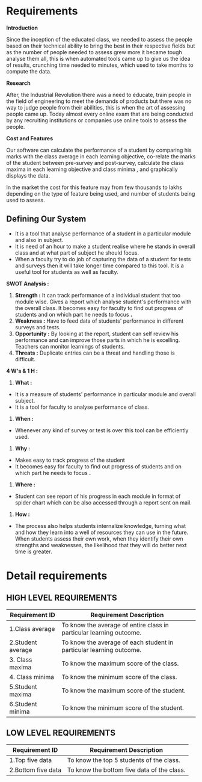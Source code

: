 # Requirements
**Introduction**

Since the inception of the educated class, we needed to assess the people based on their technical ability to bring the best in their respective fields but as the number of people needed to assess grew more it became tough analyse them all, this is when automated tools came up to give us the idea of results, crunching time needed to minutes, which used to take months to compute the data.

**Research**

After, the Industrial Revolution there was a need to educate, train people in the field of engineering to meet the demands of products but there was no way to judge people from their abilities, this is when the art of assessing people came up. Today almost every online exam that are being conducted by any recruiting institutions or companies use online tools to assess the people.

**Cost and Features**

Our software can calculate the performance of a student by comparing his marks with the class average in each learning objective, co-relate the marks of the student between pre-survey and post-survey, calculate the class maxima in each learning objective and class minima , and graphically displays the data.

In the market the cost for this feature may from few thousands to lakhs depending on the type of feature being used, and number of students being used to assess.
## Defining Our System

- It is a tool that analyse performance of a student in a particular module and also in subject.
- It is need of an hour to make a student realise where he stands in overall class and at what part of subject he should focus.
- When a faculty try to do job of capturing the data of a student for tests and surveys then it will take longer time compared to this tool. It is a useful tool for students as well as faculty.

**SWOT Analysis :**

1. **Strength :** It can track performance of a individual student that too module wise. Gives a report which analyse student&#39;s performance with the overall class. It becomes easy for faculty to find out progress of students and on which part he needs to focus **.**
2. **Weakness :** Have to feed data of students&#39; performance in different surveys and tests.
3. **Opportunity :** By looking at the report, student can self review his performance and can improve those parts in which he is excelling. Teachers can monitor learnings of students.
4. **Threats :** Duplicate entries can be a threat and handling those is difficult.

**4 W&#39;s &amp; 1 H :**

1. **What :**

- It is a measure of students&#39; performance in particular module and overall subject.
- It is a tool for faculty to analyse performance of class.

1. **When :**

- Whenever any kind of survey or test is over this tool can be efficiently used.

1. **Why :**

- Makes easy to track progress of the student
- It becomes easy for faculty to find out progress of students and on which part he needs to focus **.**

1. **Where :**

- Student can see report of his progress in each module in format of spider chart which can be also accessed through a report sent on mail.

1. **How :**

- The process also helps students internalize knowledge, turning what and how they learn into a well of resources they can use in the future. When students assess their own work, when they identify their own strengths and weaknesses, the likelihood that they will do better next time is greater.

# Detail requirements

## HIGH LEVEL REQUIREMENTS
| Requirement ID | Requirement Description |
| --- | --- |
| 1.Class average | To know the average of entire class in particular learning outcome. |
| 2.Student average | To know the average of each student in particular learning outcome. |
| 3. Class maxima | To know the maximum score of the class. |
| 4. Class minima | To know the minimum score of the class. |
| 5.Student maxima | To know the maximum score of the student. |
| 6.Student minima | To know the minimum score of the student. |

## LOW LEVEL REQUIREMENTS

| Requirement ID | Requirement Description |
| --- | --- |
| 1.Top five data | To know the top 5 students of the class. |
| 2.Bottom five data | To know the bottom five data of the class. |
